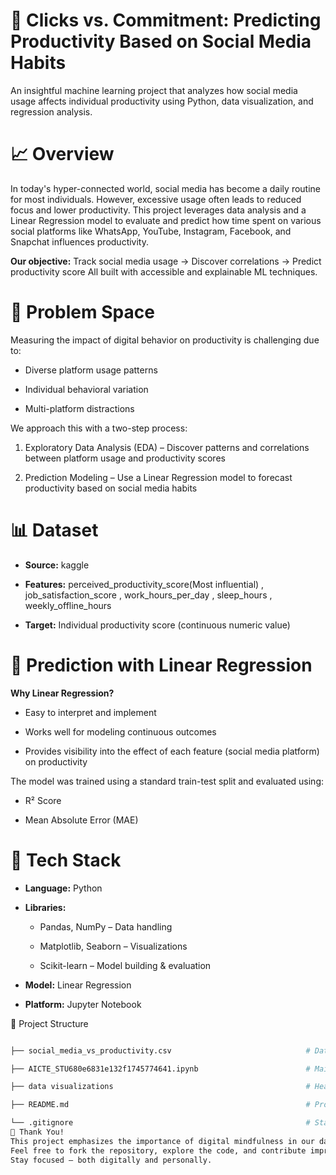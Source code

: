 
# 📱 Clicks vs. Commitment: Predicting Productivity Based on Social Media Habits
An insightful machine learning project that analyzes how social media usage affects individual productivity using Python, data visualization, and regression analysis.

# 📈 Overview
In today's hyper-connected world, social media has become a daily routine for most individuals. However, excessive usage often leads to reduced focus and lower productivity. This project leverages data analysis and a Linear Regression model to evaluate and predict how time spent on various social platforms like WhatsApp, YouTube, Instagram, Facebook, and Snapchat influences productivity.

**Our objective:**
Track social media usage → Discover correlations → Predict productivity score
All built with accessible and explainable ML techniques.

# 🧩 Problem Space
Measuring the impact of digital behavior on productivity is challenging due to:

- Diverse platform usage patterns

- Individual behavioral variation

- Multi-platform distractions

We approach this with a two-step process:

1. Exploratory Data Analysis (EDA) – Discover patterns and correlations between platform usage and productivity scores

2. Prediction Modeling – Use a Linear Regression model to forecast productivity based on social media habits

# 📊 Dataset
- **Source:** kaggle

- **Features:**  perceived_productivity_score(Most influential) , job_satisfaction_score , work_hours_per_day , sleep_hours , weekly_offline_hours

- **Target:** Individual productivity score (continuous numeric value)

# 🧠 Prediction with Linear Regression
**Why Linear Regression?**
- Easy to interpret and implement

- Works well for modeling continuous outcomes

- Provides visibility into the effect of each feature (social media platform) on productivity

The model was trained using a standard train-test split and evaluated using:

- R² Score

- Mean Absolute Error (MAE)

# 🚀 Tech Stack
- **Language:** Python

- **Libraries:**

  - Pandas, NumPy – Data handling

  - Matplotlib, Seaborn – Visualizations

  - Scikit-learn – Model building & evaluation

- **Model:** Linear Regression

- **Platform:** Jupyter Notebook

📁 Project Structure
```bash

├── social_media_vs_productivity.csv                              # Dataset

├── AICTE_STU680e6831e132f1745774641.ipynb                        # Main analysis notebook

├── data visualizations                                           # Heatmaps, scatterplots , histogram

├── README.md                                                     # Project documentation (you are here)

└── .gitignore                                                    # Standard Python ignores
🙌 Thank You!
This project emphasizes the importance of digital mindfulness in our daily lives.
Feel free to fork the repository, explore the code, and contribute improvements.
Stay focused — both digitally and personally.



